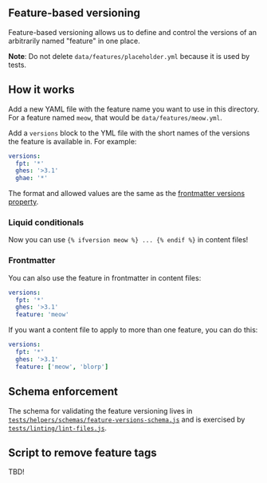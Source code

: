 ## Feature-based versioning

Feature-based versioning allows us to define and control the versions of an arbitrarily named "feature" in one place.

**Note**: Do not delete `data/features/placeholder.yml` because it is used by tests.

## How it works

Add a new YAML file with the feature name you want to use in this directory. For a feature named `meow`, that would be `data/features/meow.yml`.

Add a `versions` block to the YML file with the short names of the versions the feature is available in. For example:

```yaml
versions:
  fpt: '*'
  ghes: '>3.1'
  ghae: '*'
```

The format and allowed values are the same as the [frontmatter versions property](/content#versions).

### Liquid conditionals

Now you can use `{% ifversion meow %} ... {% endif %}` in content files!

### Frontmatter

You can also use the feature in frontmatter in content files:

```yaml
versions:
  fpt: '*'
  ghes: '>3.1'
  feature: 'meow'
```

If you want a content file to apply to more than one feature, you can do this:

```yaml
versions:
  fpt: '*'
  ghes: '>3.1'
  feature: ['meow', 'blorp']
```

## Schema enforcement

The schema for validating the feature versioning lives in [`tests/helpers/schemas/feature-versions-schema.js`](/tests/helpers/schemas/feature-versions-schema.js) and is exercised by [`tests/linting/lint-files.js`](/tests/linting/lint-files.js).

## Script to remove feature tags

TBD!
